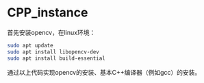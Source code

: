 # CPP_instance

首先安装opencv，在linux环境：
```bash
sudo apt update
sudo apt install libopencv-dev
sudo apt install build-essential
```
通过以上代码实现opencv的安装、基本C++编译器（例如gcc）的安装。
